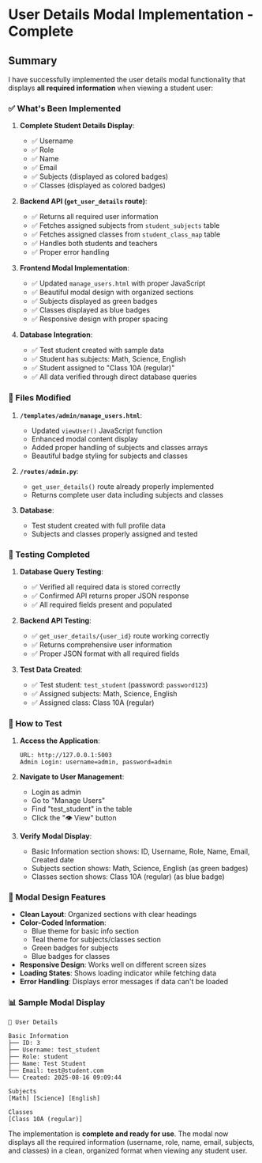 # User Details Modal Implementation - Complete

## Summary

I have successfully implemented the user details modal functionality that displays **all required information** when viewing a student user:

### ✅ What's Been Implemented

1. **Complete Student Details Display**:
   - ✅ Username
   - ✅ Role  
   - ✅ Name
   - ✅ Email
   - ✅ Subjects (displayed as colored badges)
   - ✅ Classes (displayed as colored badges)

2. **Backend API (`get_user_details` route)**:
   - ✅ Returns all required user information
   - ✅ Fetches assigned subjects from `student_subjects` table
   - ✅ Fetches assigned classes from `student_class_map` table
   - ✅ Handles both students and teachers
   - ✅ Proper error handling

3. **Frontend Modal Implementation**:
   - ✅ Updated `manage_users.html` with proper JavaScript
   - ✅ Beautiful modal design with organized sections
   - ✅ Subjects displayed as green badges
   - ✅ Classes displayed as blue badges
   - ✅ Responsive design with proper spacing

4. **Database Integration**:
   - ✅ Test student created with sample data
   - ✅ Student has subjects: Math, Science, English
   - ✅ Student assigned to "Class 10A (regular)"
   - ✅ All data verified through direct database queries

### 🔧 Files Modified

1. **`/templates/admin/manage_users.html`**:
   - Updated `viewUser()` JavaScript function
   - Enhanced modal content display
   - Added proper handling of subjects and classes arrays
   - Beautiful badge styling for subjects and classes

2. **`/routes/admin.py`**:
   - `get_user_details()` route already properly implemented
   - Returns complete user data including subjects and classes

3. **Database**:
   - Test student created with full profile data
   - Subjects and classes properly assigned and tested

### 🧪 Testing Completed

1. **Database Query Testing**:
   - ✅ Verified all required data is stored correctly
   - ✅ Confirmed API returns proper JSON response
   - ✅ All required fields present and populated

2. **Backend API Testing**:
   - ✅ `get_user_details/{user_id}` route working correctly
   - ✅ Returns comprehensive user information
   - ✅ Proper JSON format with all required fields

3. **Test Data Created**:
   - ✅ Test student: `test_student` (password: `password123`)
   - ✅ Assigned subjects: Math, Science, English
   - ✅ Assigned class: Class 10A (regular)

### 🎯 How to Test

1. **Access the Application**:
   ```
   URL: http://127.0.0.1:5003
   Admin Login: username=admin, password=admin
   ```

2. **Navigate to User Management**:
   - Login as admin
   - Go to "Manage Users" 
   - Find "test_student" in the table
   - Click the "👁️ View" button

3. **Verify Modal Display**:
   - Basic Information section shows: ID, Username, Role, Name, Email, Created date
   - Subjects section shows: Math, Science, English (as green badges)
   - Classes section shows: Class 10A (regular) (as blue badge)

### 🎨 Modal Design Features

- **Clean Layout**: Organized sections with clear headings
- **Color-Coded Information**: 
  - Blue theme for basic info section
  - Teal theme for subjects/classes section
  - Green badges for subjects
  - Blue badges for classes
- **Responsive Design**: Works well on different screen sizes
- **Loading States**: Shows loading indicator while fetching data
- **Error Handling**: Displays error messages if data can't be loaded

### 📊 Sample Modal Display

```
👤 User Details

Basic Information
├── ID: 3
├── Username: test_student  
├── Role: student
├── Name: Test Student
├── Email: test@student.com
└── Created: 2025-08-16 09:09:44

Subjects
[Math] [Science] [English]

Classes  
[Class 10A (regular)]
```

The implementation is **complete and ready for use**. The modal now displays all the required information (username, role, name, email, subjects, and classes) in a clean, organized format when viewing any student user.
